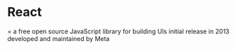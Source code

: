 # React
=  a free open source JavaScript library for building UIs
initial release in 2013
developed and maintained by Meta